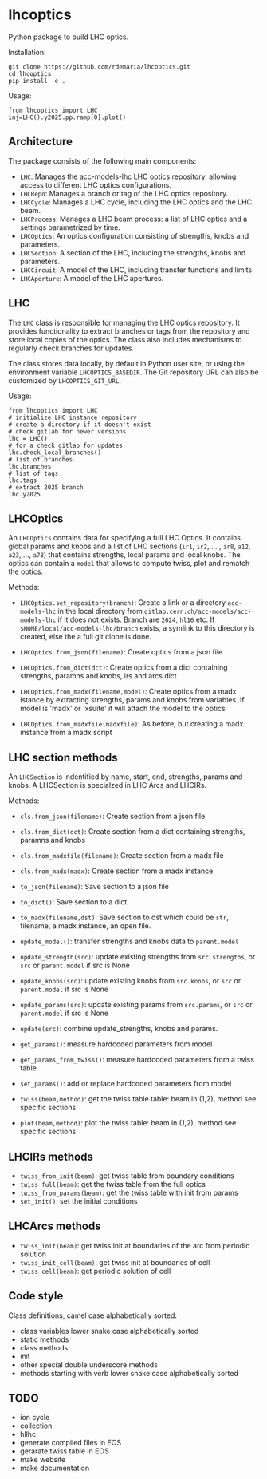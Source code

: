 # lhcoptics

Python package to build LHC optics.

Installation:
```
git clone https://github.com/rdemaria/lhcoptics.git
cd lhcoptics
pip install -e .
```

Usage:
```
from lhcoptics import LHC
inj=LHC().y2025.pp.ramp[0].plot()
```

## Architecture

The package consists of the following main components:
- `LHC`: Manages the acc-models-lhc LHC optics repository, allowing access to different LHC optics configurations.
- `LHCRepo`: Manages a branch or tag of the LHC optics repository.
- `LHCCycle`: Manages a LHC cycle, including the LHC optics and the LHC beam.
- `LHCProcess`: Manages a LHC beam process: a list of LHC optics and a settings parametrized by time.
- `LHCOptics`: An optics configuration consisting of strengths, knobs and parameters.
- `LHCSection`: A section of the LHC, including the strengths, knobs and parameters.
- `LHCCircuit`: A model of the LHC, including transfer functions and limits
- `LHCAperture`: A model of the LHC apertures.

## LHC
The `LHC` class is responsible for managing the LHC optics repository. It provides functionality to extract branches or tags from the repository and store local copies of the optics. The class also includes mechanisms to regularly check branches for updates.

The class stores data locally, by default in Python user site, or using the environment variable `LHCOPTICS_BASEDIR`. The Git repository URL can also be customized by `LHCOPTICS_GIT_URL`.

Usage:
```
from lhcoptics import LHC
# initialize LHC instance repository
# create a directory if it doesn't exist
# check gitlab for newer versions
lhc = LHC()
# for a check gitlab for updates
lhc.check_local_branches()
# list of branches
lhc.branches
# list of tags
lhc.tags
# extract 2025 branch
lhc.y2025
```


## LHCOptics

An `LHCOptics` contains data for specifying a full LHC Optics. It contains global params and knobs and a list of LHC sections (`ir1`, `ir2`, ... , `ir8`, `a12`, `a23`, ..., `a78`) that contains strengths, local params and local knobs. The optics can contain a `model` that allows to compute twiss, plot and rematch the optics.

Methods:
- `LHCOptics.set_repository(branch)`: Create a link or a directory `acc-models-lhc` in the local directory from `gitlab.cern.ch/acc-models/acc-models-lhc` if it does not exists. Branch are `2024`, `hl16` etc. If `$HOME/local/acc-models-lhc/branch` exists, a symlink to this directory is created, else the a full git clone is done.

- `LHCOptics.from_json(filename)`: Create optics from a json file
- `LHCOptics.from_dict(dct)`: Create optics from a dict containing strengths, paramns and knobs, irs and arcs dict
- `LHCOptics.from_madx(filename,model)`: Create optics from a madx istance by extracting strengths, params and knobs from variables. If model is 'madx' or 'xsuite' it will attach the model to the optics
- `LHCOptics.from_madxfile(madxfile)`: As before, but creating a madx instance from a madx script


## LHC section methods
An `LHCSection`  is indentified by name, start, end, strengths, params and knobs. A LHCSection is specialzed in LHC Arcs and LHCIRs.

Methods:
- `cls.from_json(filename)`: Create section  from a json file
- `cls.from_dict(dct)`: Create section from a dict containing strengths, paramns and knobs
- `cls.from_madxfile(filename)`: Create section from a madx file
- `cls.from_madx(madx)`: Create section from a madx instance
- `to_json(filename)`: Save section to a json file
- `to_dict()`: Save section to a dict
- `to_madx(filename,dst)`: Save section to dst which could be `str`, filename, a madx instance, an open file.

- `update_model()`: transfer strengths and knobs data to `parent.model`
- `update_strength(src)`: update existing strengths from `src.strengths`, or `src` or `parent.model`  if src is None
- `update_knobs(src)`: update existing knobs from `src.knobs`, or `src` or `parent.model`  if src is None
- `update_params(src)`: update existing params from `src.params`, or `src` or `parent.model`  if src is None
- `update(src)`: combine update_strengths, knobs and params.

- `get_params()`:  measure hardcoded parameters from model
- `get_params_from_twiss()`: measure hardcoded parameters from a twiss table
- `set_params()`: add or replace  hardcoded parameters from model

- `twiss(beam,method)`: get the twiss table table: beam  in (1,2), method see specific sections
- `plot(beam,method)`: plot the twiss table: beam in (1,2), method see specific sections


## LHCIRs methods
- `twiss_from_init(beam)`: get twiss table from boundary conditions
- `twiss_full(beam)`: get the twiss table from the full optics
- `twiss_from_params(beam)`: get the twiss table with init from params
- `set_init()`: set the initial conditions


## LHCArcs methods
- `twiss_init(beam)`: get twiss init at boundaries of the arc from periodic solution
- `twiss_init_cell(beam)`: get twiss init at boundaries of cell
- `twiss_cell(beam)`: get periodic solution of cell


## Code style

Class definitions, camel case alphabetically sorted:
- class variables lower snake case alphabetically sorted
- static methods
- class methods
- init
- other special double underscore methods
- methods starting with verb lower snake case alphabetically sorted


## TODO

- ion cycle
- collection
- hllhc
- generate compiled files in EOS
- gerarate twiss table in EOS
- make website
- make documentation